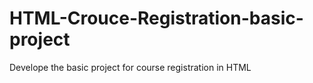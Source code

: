 # HTML-Crouce-Registration-basic-project
Develope the basic project for course registration in HTML
